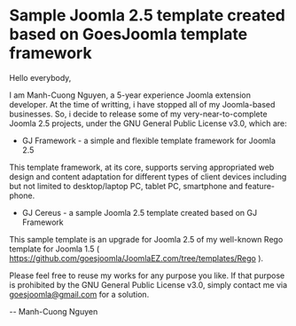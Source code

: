 Sample Joomla 2.5 template created based on GoesJoomla template framework
=========================================================================

Hello everybody,

I am Manh-Cuong Nguyen, a 5-year experience Joomla extension developer. At the time of writting, i have stopped all of my Joomla-based businesses. So, i decide to release some of my very-near-to-complete Joomla 2.5 projects, under the GNU General Public License v3.0, which are:

* GJ Framework - a simple and flexible template framework for Joomla 2.5

This template framework, at its core, supports serving appropriated web design and content adaptation for different types of client devices including but not limited to desktop/laptop PC, tablet PC, smartphone and feature-phone.

* GJ Cereus - a sample Joomla 2.5 template created based on GJ Framework

This sample template is an upgrade for Joomla 2.5 of my well-known Rego template for Joomla 1.5 ( https://github.com/goesjoomla/JoomlaEZ.com/tree/templates/Rego ).

Please feel free to reuse my works for any purpose you like. If that purpose is prohibited by the GNU General Public License v3.0, simply contact me via goesjoomla@gmail.com for a solution.

--
Manh-Cuong Nguyen